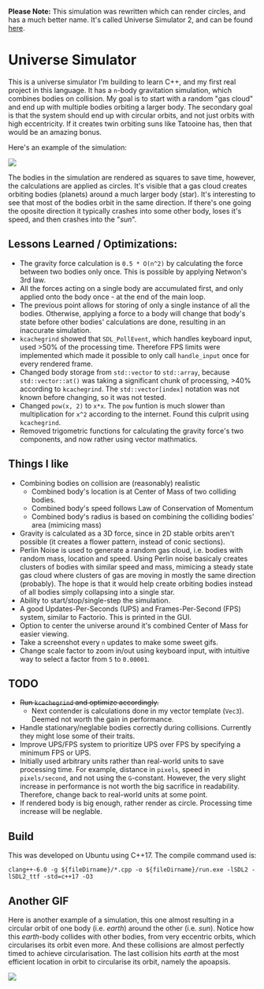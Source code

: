 **Please Note:** This simulation was rewritten which can render circles, and has a much better name. It's called Universe Simulator 2, and can be found [here](https://github.com/heinwessels/UniverseSimulator2).

# Universe Simulator
This is a universe simulator I'm building to learn C++, and my first real project in this language. It has a `n`-body gravitation simulation, which combines bodies on collision. My goal is to start with a random "gas cloud" and end up with multiple bodies orbiting a larger body. The secondary goal is that the system should end up with circular orbits, and not just orbits with high eccentricity. If it creates twin orbiting suns like Tatooine has, then that would be an amazing bonus.

Here's an example of the simulation:

![](gifs/second.gif)

The bodies in the simulation are rendered as squares to save time, however, the calculations are applied as circles. It's visible that a gas cloud creates orbiting bodies (planets) around a much larger body (star). It's interesting to see that most of the bodies orbit in the same direction. If there's one going the oposite direction it typically crashes into some other body, loses it's speed, and then crashes into the "*sun*".


## Lessons Learned / Optimizations:
- The gravity force calculation is `0.5 * O(n^2)` by calculating the force between two bodies only once. This is possible by applying Netwon's 3rd law.
- All the forces acting on a single body are accumulated first, and only applied onto the body once - at the end of the main loop.
- The previous point allows for storing of only a single instance of all the bodies. Otherwise, applying a force to a body will change that body's state before other bodies' calculations are done, resulting in an inaccurate simulation.
- `kcachegrind` showed that `SDL_PollEvent`, which handles keyboard input, used >50% of the processing time. Therefore FPS limits were implemented which made it possible to only call `handle_input` once for every rendered frame.
- Changed body storage from `std::vector` to `std::array`, because `std::vector::at()` was taking a significant chunk of processing, >40% according to `kcachegrind`. The `std::vector[index]` notation was not known before changing, so it was not tested.
- Changed `pow(x, 2)` to `x*x`. The `pow` funtion is much slower than multiplication for `x^2` according to the internet. Found this culprit using `kcachegrind`.
- Removed trigometric functions for calculating the gravity force's two components, and now rather using vector mathmatics.

## Things I like
- Combining bodies on collision are (reasonably) realistic
  - Combined body's location is at Center of Mass of two colliding bodies.
  - Combined body's speed follows Law of Conservation of Momentum
  - Combined body's radius is based on combining the colliding bodies' area (mimicing mass)
- Gravity is calculated as a 3D force, since in 2D stable orbits aren't possible (it creates a flower pattern, instead of conic sections).
- Perlin Noise is used to generate a random gas cloud, i.e. bodies with random mass, location and speed. Using Perlin noise basicaly creates clusters of bodies with similar speed and mass, mimicing a steady state gas cloud where clusters of gas are moving in mostly the same direction (probably).  The hope is that it would help create orbiting bodies instead of all bodies simply collapsing into a single star.
- Ability to start/stop/single-step the simulation.
- A good Updates-Per-Seconds (UPS) and Frames-Per-Second (FPS) system, similar to Factorio. This is printed in the GUI.
- Option to center the universe around it's combined Center of Mass for easier viewing.
- Take a screenshot every `n` updates to make some sweet gifs.
- Change scale factor to zoom in/out using keyboard input, with intuitive way to select a factor from `5` to `0.00001`.

## TODO
- ~~Run `kcachegrind` and optimize accordingly.~~
  - Next contender is calculations done in my vector template (`Vec3`). Deemed not worth the gain in performance.
- Handle stationary/neglable bodies correctly during collisions. Currently they might lose some of their traits.
- Improve UPS/FPS system to prioritize UPS over FPS by specifying a minimum FPS or UPS.
- Initially used arbitrary units rather than real-world units to save processing time. For example, distance in `pixels`, speed in `pixels/second`, and not using the `G`-constant. However, the very slight increase in performance is not worth the big sacrifice in readability. Therefore, change back to real-world units at some point.
- If rendered body is big enough, rather render as circle. Processing time increase will be neglable.


## Build
This was developed on Ubuntu using C++17. The compile command used is:

`clang++-6.0 -g ${fileDirname}/*.cpp -o ${fileDirname}/run.exe -lSDL2 -lSDL2_ttf -std=c++17 -O3`

## Another GIF
Here is another example of a simulation, this one almost resulting in a circular orbit of one body (i.e. *earth*) around the other (i.e. *sun*). Notice how this *earth*-body collides with other bodies, from very eccentric orbits, which circularises its orbit even more. And these collisions are almost perfectly timed to achieve circularisation. The last collision hits *earth* at the most efficient location in orbit to circularise its orbit, namely the apoapsis.


![](gifs/first.gif)

